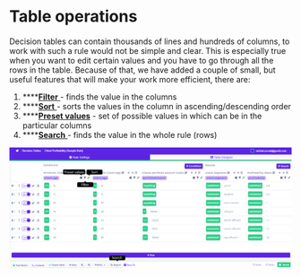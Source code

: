 # Table operations

Decision tables can contain thousands of lines and hundreds of columns, to work with such a rule would not be simple and clear. This is especially true when you want to edit certain values and you have to go through all the rows in the table. Because of that, we have added a couple of small, but useful features that will make your work more efficient, there are: 

1. \*\*\*\*[**Filter** ](filter.md)- finds the value in the columns
2. \*\*\*\*[**Sort** ](sort.md)- sorts the values in the column in ascending/descending order
3. \*\*\*\*[**Preset values**](preset-values.md) - set of possible values in which can be in the particular columns
4. \*\*\*\*[**Search** ](search.md)- finds the value in the whole rule \(rows\)

![](../../.gitbook/assets/tableoperations-1-.png)

